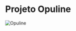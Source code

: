 # Projeto Opuline

![Opuline](https://github.com/user-attachments/assets/687b7ad6-f726-4ee9-ba14-c9e2455815eb)
